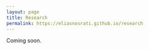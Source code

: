 ```yaml
---
layout: page
title: Research
permalink: https://eliasnosrati.github.io/research
---
```

<p>Coming soon.</p>
